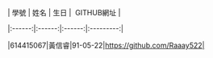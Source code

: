 | 學號 | 姓名 | 生日 |  GITHUB網址 |

|:------:|:------:|:------:|:---------:|

|614415067|黃信睿|91-05-22|https://github.com/Raaay522|

